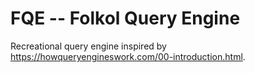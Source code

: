 # FQE -- Folkol Query Engine

Recreational query engine inspired by https://howqueryengineswork.com/00-introduction.html.
